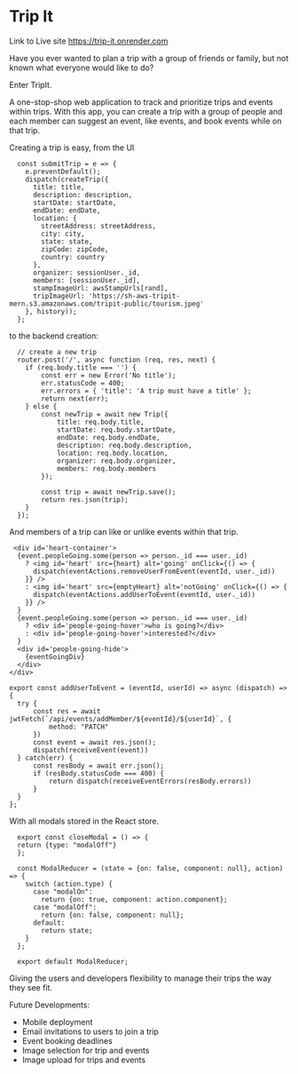 # Trip It

Link to Live site
https://trip-it.onrender.com


Have you ever wanted to plan a trip with a group of friends or family, but not known what everyone would like to do?

Enter TripIt.

A one-stop-shop web application to track and prioritize trips and events within trips. With this app, you can create a trip with a group of people and each member can suggest an event, like events, and book events while on that trip. 

Creating a trip is easy, from the UI 

```
  const submitTrip = e => {
    e.preventDefault();
    dispatch(createTrip({
      title: title,
      description: description,
      startDate: startDate,
      endDate: endDate,
      location: {
        streetAddress: streetAddress,
        city: city,
        state: state,
        zipCode: zipCode,
        country: country
      },
      organizer: sessionUser._id,
      members: [sessionUser._id],
      stampImageUrl: awsStampUrls[rand],
      tripImageUrl: 'https://sh-aws-tripit-mern.s3.amazonaws.com/tripit-public/tourism.jpeg'
    }, history));
  };
```

to the backend creation:

```
  // create a new trip
  router.post('/', async function (req, res, next) {
    if (req.body.title === '') {
        const err = new Error('No title');
        err.statusCode = 400;
        err.errors = { 'title': 'A trip must have a title' };
        return next(err);
    } else {
        const newTrip = await new Trip({
            title: req.body.title,
            startDate: req.body.startDate,
            endDate: req.body.endDate,
            description: req.body.description,
            location: req.body.location,
            organizer: req.body.organizer,
            members: req.body.members
        });

        const trip = await newTrip.save();
        return res.json(trip);
    }
  });
```  
  
  And members of a trip can like or unlike events within that trip.
  
  ```
   <div id='heart-container'>
    {event.peopleGoing.some(person => person._id === user._id)
      ? <img id='heart' src={heart} alt='going' onClick={() => {
        dispatch(eventActions.removeUserFromEvent(eventId, user._id))
      }} />
      : <img id='heart' src={emptyHeart} alt='notGoing' onClick={() => {
        dispatch(eventActions.addUserToEvent(eventId, user._id))
      }} />
    }
    {event.peopleGoing.some(person => person._id === user._id) 
      ? <div id='people-going-hover'>who is going?</div>
      : <div id='people-going-hover'>interested?</div>
    }
    <div id='people-going-hide'>
      {eventGoingDiv}
    </div>
  </div>
  
  export const addUserToEvent = (eventId, userId) => async (dispatch) => {
    try {
        const res = await jwtFetch(`/api/events/addMember/${eventId}/${userId}`, {
            method: "PATCH"
        })
        const event = await res.json(); 
        dispatch(receiveEvent(event))
    } catch(err) {
        const resBody = await err.json(); 
        if (resBody.statusCode === 400) {
            return dispatch(receiveEventErrors(resBody.errors))
        }
    }
  };
  ```
  
  
With all modals stored in the React store.


```
  export const closeModal = () => {
  return {type: "modalOff"}
  };

  const ModalReducer = (state = {on: false, component: null}, action) => {
    switch (action.type) {
      case "modalOn":
        return {on: true, component: action.component};
      case "modalOff":
        return {on: false, component: null};
      default:
        return state;
    }
  };

  export default ModalReducer;
 ``` 
  
  
Giving the users and developers flexibility to manage their trips the way they see fit.
 


Future Developments:
* Mobile deployment
* Email invitations to users to join a trip
* Event booking deadlines
* Image selection for trip and events
* Image upload for trips and events
